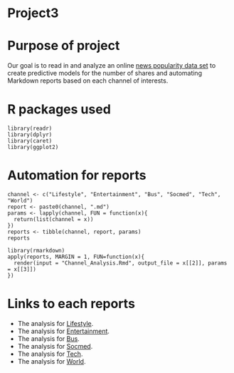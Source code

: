# Project3

# Purpose of project
Our goal is to read in and analyze an online [news popularity data set](https://archive.ics.uci.edu/ml/datasets/Online+News+Popularity) to create predictive models for the number of shares and automating Markdown reports based on each channel of interests.

# R packages used
```{r}
library(readr)
library(dplyr)
library(caret)
library(ggplot2)
```

# Automation for reports
```{r}
channel <- c("Lifestyle", "Entertainment", "Bus", "Socmed", "Tech", "World")
report <- paste0(channel, ".md")
params <- lapply(channel, FUN = function(x){
  return(list(channel = x))
})
reports <- tibble(channel, report, params)
reports

library(rmarkdown)
apply(reports, MARGIN = 1, FUN=function(x){
  render(input = "Channel_Analysis.Rmd", output_file = x[[2]], params = x[[3]])
})
```
# Links to each reports
+ The analysis for [Lifestyle](LifestyleAnalysis.html).
+ The analysis for [Entertainment](EntertainmentAnalysis.html).
+ The analysis for [Bus](Bus.html).
+ The analysis for [Socmed](Socmed.html).
+ The analysis for [Tech](Tech.html).
+ The analysis for [World](World.html).
